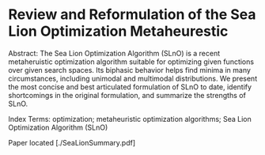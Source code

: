 # Review and Reformulation of the Sea Lion Optimization Metaheurestic

Abstract: The Sea Lion Optimization Algorithm (SLnO) is a recent metaheruistic optimization algorithm suitable for optimizing given functions over given search spaces. Its biphasic behavior helps find minima in many circumstances, including unimodal and multimodal distributions. We present the most concise and best articulated formulation of SLnO to date, identify shortcomings in the original formulation, and summarize the strengths of SLnO. 

Index Terms: optimization; metaheuristic optimization algorithms; Sea Lion Optimization Algorithm (SLnO)

Paper located [./SeaLionSummary.pdf]
